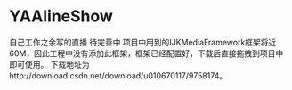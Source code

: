 # YAAlineShow
自己工作之余写的直播 待完善中
项目中用到的IJKMediaFramework框架将近60M，因此工程中没有添加此框架，框架已经配置好，下载后直接拖拽到项目中即可使用。
下载地址为http://download.csdn.net/download/u010670117/9758174。
